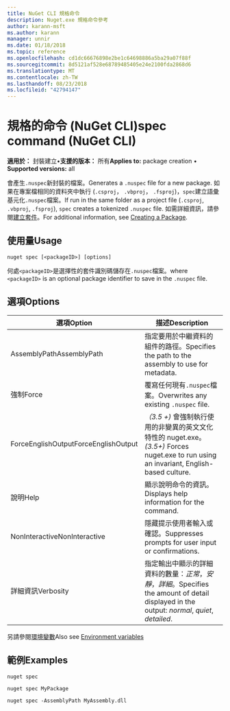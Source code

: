 ```yaml
---
title: NuGet CLI 規格命令
description: Nuget.exe 規格命令參考
author: karann-msft
ms.author: karann
manager: unnir
ms.date: 01/18/2018
ms.topic: reference
ms.openlocfilehash: cd1dc66676898e2be1c64698886a5ba29a07f88f
ms.sourcegitcommit: 8d5121af528e68789485405e24e2100fda2868d6
ms.translationtype: MT
ms.contentlocale: zh-TW
ms.lasthandoff: 08/23/2018
ms.locfileid: "42794147"
---
```

# <a name="spec-command-nuget-cli"></a><span data-ttu-id="25887-103">規格的命令 (NuGet CLI)</span><span class="sxs-lookup"><span data-stu-id="25887-103">spec command (NuGet CLI)</span></span>

<span data-ttu-id="25887-104">**適用於：** 封裝建立&bullet;**支援的版本：** 所有</span><span class="sxs-lookup"><span data-stu-id="25887-104">**Applies to:** package creation &bullet; **Supported versions:** all</span></span>

<span data-ttu-id="25887-105">會產生`.nuspec`新封裝的檔案。</span><span class="sxs-lookup"><span data-stu-id="25887-105">Generates a `.nuspec` file for a new package.</span></span> <span data-ttu-id="25887-106">如果在專案檔相同的資料夾中執行 (`.csproj`， `.vbproj`， `.fsproj`)，`spec`建立語彙基元化`.nuspec`檔案。</span><span class="sxs-lookup"><span data-stu-id="25887-106">If run in the same folder as a project file (`.csproj`, `.vbproj`, `.fsproj`), `spec` creates a tokenized `.nuspec` file.</span></span> <span data-ttu-id="25887-107">如需詳細資訊，請參閱[建立套件](../create-packages/creating-a-package.md)。</span><span class="sxs-lookup"><span data-stu-id="25887-107">For additional information, see [Creating a Package](../create-packages/creating-a-package.md).</span></span>

## <a name="usage"></a><span data-ttu-id="25887-108">使用量</span><span class="sxs-lookup"><span data-stu-id="25887-108">Usage</span></span>

```cli
nuget spec [<packageID>] [options]
```

<span data-ttu-id="25887-109">何處`<packageID>`是選擇性的套件識別碼儲存在`.nuspec`檔案。</span><span class="sxs-lookup"><span data-stu-id="25887-109">where `<packageID>` is an optional package identifier to save in the `.nuspec` file.</span></span>

## <a name="options"></a><span data-ttu-id="25887-110">選項</span><span class="sxs-lookup"><span data-stu-id="25887-110">Options</span></span>

| <span data-ttu-id="25887-111">選項</span><span class="sxs-lookup"><span data-stu-id="25887-111">Option</span></span> | <span data-ttu-id="25887-112">描述</span><span class="sxs-lookup"><span data-stu-id="25887-112">Description</span></span> |
| --- | --- |
| <span data-ttu-id="25887-113">AssemblyPath</span><span class="sxs-lookup"><span data-stu-id="25887-113">AssemblyPath</span></span> | <span data-ttu-id="25887-114">指定要用於中繼資料的組件的路徑。</span><span class="sxs-lookup"><span data-stu-id="25887-114">Specifies the path to the assembly to use for metadata.</span></span> |
| <span data-ttu-id="25887-115">強制</span><span class="sxs-lookup"><span data-stu-id="25887-115">Force</span></span> | <span data-ttu-id="25887-116">覆寫任何現有`.nuspec`檔案。</span><span class="sxs-lookup"><span data-stu-id="25887-116">Overwrites any existing `.nuspec` file.</span></span> |
| <span data-ttu-id="25887-117">ForceEnglishOutput</span><span class="sxs-lookup"><span data-stu-id="25887-117">ForceEnglishOutput</span></span> | <span data-ttu-id="25887-118">*（3.5 +)* 會強制執行使用的非變異的英文文化特性的 nuget.exe。</span><span class="sxs-lookup"><span data-stu-id="25887-118">*(3.5+)* Forces nuget.exe to run using an invariant, English-based culture.</span></span> |
| <span data-ttu-id="25887-119">說明</span><span class="sxs-lookup"><span data-stu-id="25887-119">Help</span></span> | <span data-ttu-id="25887-120">顯示說明命令的資訊。</span><span class="sxs-lookup"><span data-stu-id="25887-120">Displays help information for the command.</span></span> |
| <span data-ttu-id="25887-121">NonInteractive</span><span class="sxs-lookup"><span data-stu-id="25887-121">NonInteractive</span></span> | <span data-ttu-id="25887-122">隱藏提示使用者輸入或確認。</span><span class="sxs-lookup"><span data-stu-id="25887-122">Suppresses prompts for user input or confirmations.</span></span> |
| <span data-ttu-id="25887-123">詳細資訊</span><span class="sxs-lookup"><span data-stu-id="25887-123">Verbosity</span></span> | <span data-ttu-id="25887-124">指定輸出中顯示的詳細資料的數量：*正常*，*安靜*，*詳細*。</span><span class="sxs-lookup"><span data-stu-id="25887-124">Specifies the amount of detail displayed in the output: *normal*, *quiet*, *detailed*.</span></span> |

<span data-ttu-id="25887-125">另請參閱[環境變數](cli-ref-environment-variables.md)</span><span class="sxs-lookup"><span data-stu-id="25887-125">Also see [Environment variables](cli-ref-environment-variables.md)</span></span>

## <a name="examples"></a><span data-ttu-id="25887-126">範例</span><span class="sxs-lookup"><span data-stu-id="25887-126">Examples</span></span>

```cli
nuget spec

nuget spec MyPackage

nuget spec -AssemblyPath MyAssembly.dll
```
